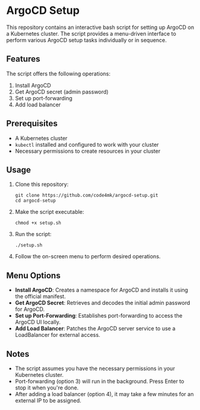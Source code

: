# ArgoCD Setup

This repository contains an interactive bash script for setting up ArgoCD on a Kubernetes cluster. The script provides a menu-driven interface to perform various ArgoCD setup tasks individually or in sequence.

## Features

The script offers the following operations:

1. Install ArgoCD
2. Get ArgoCD secret (admin password)
3. Set up port-forwarding
4. Add load balancer

## Prerequisites

- A Kubernetes cluster
- `kubectl` installed and configured to work with your cluster
- Necessary permissions to create resources in your cluster

## Usage

1. Clone this repository:
   ```
   git clone https://github.com/code4mk/argocd-setup.git
   cd argocd-setup
   ```

2. Make the script executable:
   ```
   chmod +x setup.sh
   ```

3. Run the script:
   ```
   ./setup.sh
   ```

4. Follow the on-screen menu to perform desired operations.

## Menu Options

- **Install ArgoCD**: Creates a namespace for ArgoCD and installs it using the official manifest.
- **Get ArgoCD Secret**: Retrieves and decodes the initial admin password for ArgoCD.
- **Set up Port-Forwarding**: Establishes port-forwarding to access the ArgoCD UI locally.
- **Add Load Balancer**: Patches the ArgoCD server service to use a LoadBalancer for external access.

## Notes

- The script assumes you have the necessary permissions in your Kubernetes cluster.
- Port-forwarding (option 3) will run in the background. Press Enter to stop it when you're done.
- After adding a load balancer (option 4), it may take a few minutes for an external IP to be assigned.